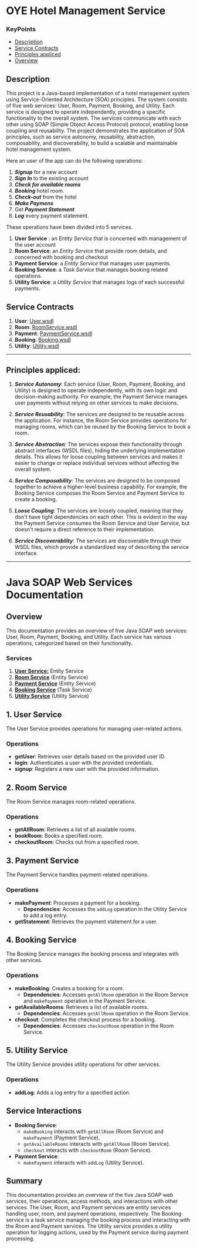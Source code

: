 # OYE Hotel Management Service

### KeyPoints
- [Description](#description)
- [Service Contracts](#service-contracts)
- [Principles appliced](#principles-appliced)
- [Overview](#overview)



## Description
This project is a Java-based implementation of a hotel management system using Service-Oriented Architecture (SOA) principles. The system consists of five web services: User, Room, Payment, Booking, and Utility. Each service is designed to operate independently, providing a specific functionality to the overall system. The services communicate with each other using SOAP (Simple Object Access Protocol) protocol, enabling loose coupling and reusability. The project demonstrates the application of SOA principles, such as service autonomy, reusability, abstraction, composability, and discoverability, to build a scalable and maintainable hotel management system.

Here an user of the app can do the following operations:
1. ***Signup*** for a new account
2. ***Sign In*** to the existing account
3. ***Check for available rooms*** 
4. ***Booking*** hotel room.
5. ***Check-out*** from the hotel
6. ***Make Paymens***
7. Get ***Payment Statement***
8. ***Log*** every payment statement.


These operations have been divided into 5 services.
1. **User Service** : an *Entity Service* that is concerned with management of the user account
2. **Room Service**: an *Entity Service* that provide room details, and concerned with booking and checkout
3. **Payment Service**: a *Entity Service* that manages user payments.
4. **Booking Service**: a *Task Service* that manages booking related operations.
5. **Utility Service**: a *Utility Service* that manages logs of each successful payments.

## Service Contracts
1. **User**: [User.wsdl](http://localhost:8081/wsdlfirst/user.wsdl)
2. **Room**: [RoomService.wsdl](http://localhost:8082/wsdlfirst/roomservice.wsdl)
3. **Payment**: [PaymentService.wsdl](http://localhost:8084/wsdlfirst/paymentservice.wsdl)
4. **Booking**: [Booking.wsdl](http://localhost:8083/wsdlfirst/booking.wsdl)
5. **Utility**: [Utility.wsdl](http://localhost:8085/wsdlfirst/utility.wsdl)

------------------------------------------------------------------------------------------
## Principles appliced: 
1. ***Service Autonomy***:
Each service (User, Room, Payment, Booking, and Utility) is designed to operate independently, with its own logic and decision-making authority. For example, the Payment Service manages user payments without relying on other services to make decisions.

2. ***Service Reusability***:
The services are designed to be reusable across the application. For instance, the Room Service provides operations for managing rooms, which can be reused by the Booking Service to book a room.

3. ***Service Abstraction***:
The services expose their functionality through abstract interfaces (WSDL files), hiding the underlying implementation details. This allows for loose coupling between services and makes it easier to change or replace individual services without affecting the overall system.

4. ***Service Composability***:
The services are designed to be composed together to achieve a higher-level business capability. For example, the Booking Service composes the Room Service and Payment Service to create a booking.

5. ***Loose Coupling***:
The services are loosely coupled, meaning that they don't have tight dependencies on each other. This is evident in the way the Payment Service consumes the Room Service and User Service, but doesn't require a direct reference to their implementation.

6. ***Service Discoverability***:
The services are discoverable through their WSDL files, which provide a standardized way of describing the service interface.


-------------------------------------------------------------------------------------------
# Java SOAP Web Services Documentation

## Overview
This documentation provides an overview of five Java SOAP web services: User, Room, Payment, Booking, and Utility. Each service has various operations, categorized based on their functionality. 

### Services
1. [**User Service:**](#user-service) Entity Service
2. [**Room Service**](#room-service) (Entity Service)
3. [**Payment Service**](#payment-service) (Entity Service)
4. [**Booking Service**](#booking-service) (Task Service)
5. [**Utility Service**](#utility-service) (Utility Service)

## 1. User Service
The User Service provides operations for managing user-related actions. 

### Operations
- **getUser**: Retrieves user details based on the provided user ID.
- **login**: Authenticates a user with the provided credentials.
- **signup**: Registers a new user with the provided information.

## 2. Room Service
The Room Service manages room-related operations.

### Operations
- **getAllRoom**: Retrieves a list of all available rooms.
- **bookRoom**: Books a specified room.
- **checkoutRoom**: Checks out from a specified room.

## 3. Payment Service
The Payment Service handles payment-related operations.

### Operations
- **makePayment**: Processes a payment for a booking.
  - **Dependencies**: Accesses the `addLog` operation in the Utility Service to add a log entry.
- **getStatement**: Retrieves the payment statement for a user.

## 4. Booking Service
The Booking Service manages the booking process and integrates with other services.

### Operations
- **makeBooking**: Creates a booking for a room.
  - **Dependencies**: Accesses `getAllRoom` operation in the Room Service and `makePayment` operation in the Payment Service.
- **getAvailableRooms**: Retrieves a list of available rooms.
  - **Dependencies**: Accesses `getAllRoom` operation in the Room Service.
- **checkout**: Completes the checkout process for a booking.
  - **Dependencies**: Accesses `checkoutRoom` operation in the Room Service.

## 5. Utility Service
The Utility Service provides utility operations for other services.

### Operations
- **addLog**: Adds a log entry for a specified action.

## Service Interactions
- **Booking Service**:
  - `makeBooking` interacts with `getAllRoom` (Room Service) and `makePayment` (Payment Service).
  - `getAvailableRooms` interacts with `getAllRoom` (Room Service).
  - `checkout` interacts with `checkoutRoom` (Room Service).
- **Payment Service**:
  - `makePayment` interacts with `addLog` (Utility Service).

## Summary
This documentation provides an overview of the five Java SOAP web services, their operations, access methods, and interactions with other services. The User, Room, and Payment services are entity services handling user, room, and payment operations, respectively. The Booking service is a task service managing the booking process and interacting with the Room and Payment services. The Utility service provides a utility operation for logging actions, used by the Payment service during payment processing.
